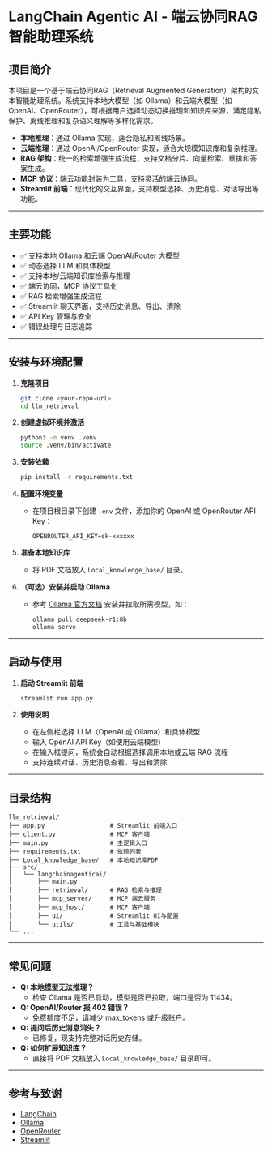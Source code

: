 
# LangChain Agentic AI - 端云协同RAG智能助理系统

## 项目简介

本项目是一个基于端云协同RAG（Retrieval Augmented Generation）架构的文本智能助理系统。系统支持本地大模型（如 Ollama）和云端大模型（如 OpenAI、OpenRouter），可根据用户选择动态切换推理和知识库来源，满足隐私保护、离线推理和复杂语义理解等多样化需求。

- **本地推理**：通过 Ollama 实现，适合隐私和离线场景。
- **云端推理**：通过 OpenAI/OpenRouter 实现，适合大规模知识库和复杂推理。
- **RAG 架构**：统一的检索增强生成流程，支持文档分片、向量检索、重排和答案生成。
- **MCP 协议**：端云功能封装为工具，支持灵活的端云协同。
- **Streamlit 前端**：现代化的交互界面，支持模型选择、历史消息、对话导出等功能。

---

## 主要功能

- ✅ 支持本地 Ollama 和云端 OpenAI/Router 大模型
- ✅ 动态选择 LLM 和具体模型
- ✅ 支持本地/云端知识库检索与推理
- ✅ 端云协同，MCP 协议工具化
- ✅ RAG 检索增强生成流程
- ✅ Streamlit 聊天界面，支持历史消息、导出、清除
- ✅ API Key 管理与安全
- ✅ 错误处理与日志追踪

---

## 安装与环境配置

1. **克隆项目**
   ```bash
   git clone <your-repo-url>
   cd llm_retrieval
   ```

2. **创建虚拟环境并激活**
   ```bash
   python3 -m venv .venv
   source .venv/bin/activate
   ```

3. **安装依赖**
   ```bash
   pip install -r requirements.txt
   ```

4. **配置环境变量**
   - 在项目根目录下创建 `.env` 文件，添加你的 OpenAI 或 OpenRouter API Key：
     ```
     OPENROUTER_API_KEY=sk-xxxxxx
     ```

5. **准备本地知识库**
   - 将 PDF 文档放入 `Local_knowledge_base/` 目录。

6. **（可选）安装并启动 Ollama**
   - 参考 [Ollama 官方文档](https://ollama.com/) 安装并拉取所需模型，如：
     ```bash
     ollama pull deepseek-r1:8b
     ollama serve
     ```

---

## 启动与使用

1. **启动 Streamlit 前端**
   ```bash
   streamlit run app.py
   ```

2. **使用说明**
   - 在左侧栏选择 LLM（OpenAI 或 Ollama）和具体模型
   - 输入 OpenAI API Key（如使用云端模型）
   - 在输入框提问，系统会自动根据选择调用本地或云端 RAG 流程
   - 支持连续对话、历史消息查看、导出和清除

---

## 目录结构

```
llm_retrieval/
├── app.py                  # Streamlit 前端入口
├── client.py               # MCP 客户端
├── main.py                 # 主逻辑入口
├── requirements.txt        # 依赖列表
├── Local_knowledge_base/   # 本地知识库PDF
├── src/
│   └── langchainagenticai/
│       ├── main.py
│       ├── retrieval/      # RAG 检索与推理
│       ├── mcp_server/     # MCP 端云服务
│       ├── mcp_host/       # MCP 客户端
│       ├── ui/             # Streamlit UI与配置
│       └── utils/          # 工具与基础模块
└── ...
```

---

## 常见问题

- **Q: 本地模型无法推理？**
  - 检查 Ollama 是否已启动，模型是否已拉取，端口是否为 11434。
- **Q: OpenAI/Router 报 402 错误？**
  - 免费额度不足，请减少 max_tokens 或升级账户。
- **Q: 提问后历史消息消失？**
  - 已修复，现支持完整对话历史存储。
- **Q: 如何扩展知识库？**
  - 直接将 PDF 文档放入 `Local_knowledge_base/` 目录即可。

---

## 参考与致谢

- [LangChain](https://github.com/langchain-ai/langchain)
- [Ollama](https://ollama.com/)
- [OpenRouter](https://openrouter.ai/)
- [Streamlit](https://streamlit.io/)


```
